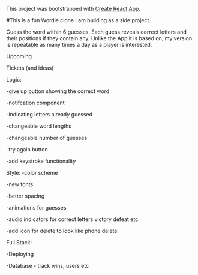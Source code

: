 This project was bootstrapped with [Create React App](https://github.com/facebook/create-react-app).

#This is a fun Wordle clone I am building as a side project.

Guess the word within 6 guesses. Each guess reveals correct letters and their positions if they contain any. Unlike the App it is based on, my version is repeatable as many times a day as a player is interested.

Upcoming

Tickets (and ideas)


Logic:

-give up button showing the correct word

-notifcation component

-indicating letters already guessed

-changeable word lengths

-changeable number of guesses

-try again button

-add keystroke functionality


Style:
-color scheme

-new fonts

-better spacing

-animations for guesses

-audio indicators for correct letters victory defeat etc

-add icon for delete to look like phone delete

Full Stack:

-Deploying

-Database - track wins, users etc
